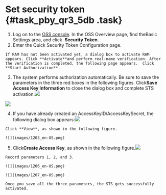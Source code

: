 # Set security token {#task_pby_qr3_5db .task}

1.   Log on to the [OSS console](https://oss.console.aliyun.com/). In the OSS Overview page, find theBasic Settings area, and click  **Security Token**. 
2.   Enter the Quick Security Token Configuration page. 

    If RAM has not been activated yet, a dialog box to activate RAM appears. Click **Activate**and perform real-name verification. After the verification is completed, the following page appears.  Click **Start Authorization**.

3.   The system performs authorization automatically. Be sure to save the parameters in the three red boxes in the following figures. Click**Save Access Key Information** to close the dialog box and complete STS activation.![](images/1208_en-US.png)

![](images/1200_en-US.png)

 
4.   If you have already created an AccessKeyID/AccessKeySecret, the following dialog box appears:![](images/1201_en-US.png)

 

    Click **View**, as shown in the following figure.

    ![](images/1203_en-US.png)

5.   Click**Create Access Key**, as shown in the following figure.![](images/1204_en-US.png)

 

    Record parameters 1, 2, and 3.

    ![](images/1206_en-US.png)

    ![](images/1207_en-US.png)

    Once you save all the three parameters, the STS gets successfully activated.


